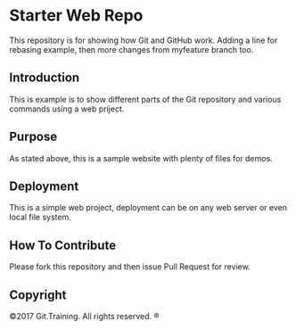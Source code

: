 # Starter Web Repo

This repository is for showing how Git and GitHub work.
Adding a line for rebasing example, then more changes 
from myfeature branch too.

## Introduction

This is example is to show different parts of the Git
repository and various commands using a web priject.

## Purpose

As stated above, this is a sample website with plenty of files for demos.

## Deployment

This is a simple web project, deployment can be on any web server or
even local file system.

## How To Contribute

Please fork this repository and then issue Pull Request for review.

## Copyright

©2017 Git.Training. All rights reserved. ®
